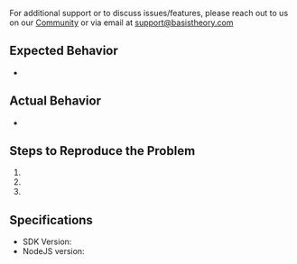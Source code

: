 For additional support or to discuss issues/features, please reach out to us on our [Community](https://community.basistheory.com) or via email at [support@basistheory.com](mailto:support@basistheory.com)

## Expected Behavior
-

## Actual Behavior
-

## Steps to Reproduce the Problem
1.
1.
1.

## Specifications
- SDK Version:
- NodeJS version: